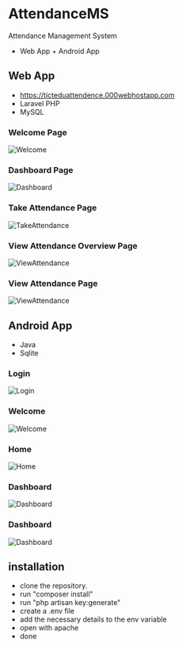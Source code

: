 # AttendanceMS
Attendance Management System
* Web App + Android App

## Web App 
* https://ticteduattendence.000webhostapp.com
* Laravel PHP
* MySQL


### Welcome Page
![Welcome](https://github.com/SouravDas25/AttendanceMS/blob/master/Minor%20Project/Automated%20Attedence%20System/home.png)

### Dashboard Page
![Dashboard](https://github.com/SouravDas25/AttendanceMS/blob/master/Minor%20Project/Automated%20Attedence%20System/dashboard.png)

### Take Attendance Page
![TakeAttendance](https://github.com/SouravDas25/AttendanceMS/blob/master/Minor%20Project/Automated%20Attedence%20System/ta.png)

### View Attendance Overview Page
![ViewAttendance](https://github.com/SouravDas25/AttendanceMS/blob/master/Minor%20Project/Automated%20Attedence%20System/va.png)

### View Attendance Page
![ViewAttendance](https://github.com/SouravDas25/AttendanceMS/blob/master/Minor%20Project/Automated%20Attedence%20System/vad.png)




## Android App
* Java
* Sqlite

### Login
![Login](https://github.com/SouravDas25/AttendanceMS/blob/master/Minor%20Project/Automated%20Attedence%20System/fceeaebc-a061-4398-9860-6827d2df9822.jpg)

### Welcome
![Welcome](https://github.com/SouravDas25/AttendanceMS/blob/master/Minor%20Project/Automated%20Attedence%20System/ad888756-8af3-42c2-867b-e74f9cfbc65d.jpg)

### Home
![Home](https://github.com/SouravDas25/AttendanceMS/blob/master/Minor%20Project/Automated%20Attedence%20System/5f3d32a6-504d-4bdc-9fc0-8d1e1e37f4d7.jpg)


### Dashboard
![Dashboard](https://github.com/SouravDas25/AttendanceMS/blob/master/Minor%20Project/Automated%20Attedence%20System/d4174bf0-f171-4ad3-840e-a0781bab1811.jpg)

### Dashboard
![Dashboard](https://github.com/SouravDas25/AttendanceMS/blob/master/Minor%20Project/Automated%20Attedence%20System/a52ee832-b8b1-4021-87f3-fa19eeab8715.jpg)


## installation

 - clone the repository.
 - run "composer install"
 - run "php artisan key:generate" 
 - create a .env file 
 - add the necessary details to the env variable 
 - open with apache
 - done

